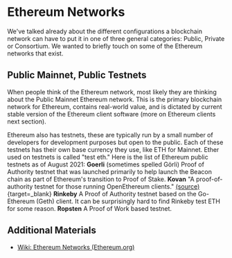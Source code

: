 # Ethereum Networks

  We've talked already about the different configurations a blockchain network can have to put it in one of three general categories: Public, Private or Consortium. We wanted to briefly touch on some of the Ethereum networks that exist.

  
  Public Mainnet, Public Testnets
----------------------------

When people think of the Ethereum network, most likely they are thinking about the Public Mainnet Ethereum network. This is the primary blockchain network for Ethereum, contains real-world value, and is dictated by current stable version of the Ethereum client software (more on Ethereum clients next section).

Ethereum also has testnets, these are typically run by a small number of developers for development purposes but open to the public. Each of these testnets has their own base currency they use, like ETH for Mainnet. Ether used on testnets is called "test eth." Here is the list of Ethereum public testnets as of August 2021: **Goerli** (sometimes spelled Görli) Proof of Authority testnet that was launched primarily to help launch the Beacon chain as part of Ethereum's transition to Proof of Stake.  **Kovan** "A proof-of-authority testnet for those running OpenEthereum clients." [(source)](https://ethereum.org/en/developers/docs/networks/){target=_blank} **Rinkeby** A Proof of Authority testnet based on the Go-Ethereum (Geth) client. It can be surprisingly hard to find Rinkeby test ETH for some reason. **Ropsten** A Proof of Work based testnet.

  Additional Materials
----------------------------


 * [Wiki: Ethereum Networks (Ethereum.org)](https://ethereum.org/en/developers/docs/networks/)
